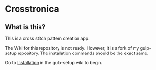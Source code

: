 # Crosstronica

## What is this?

This is a cross stitch pattern creation app.

The Wiki for this repository is not ready. However, it is a fork of my gulp-setup repository. The installation commands should be the exact same.

Go to [Installation](https://github.com/slatron/gulp-setup/wiki/2\)-Installation) in the gulp-setup wiki  to begin.
